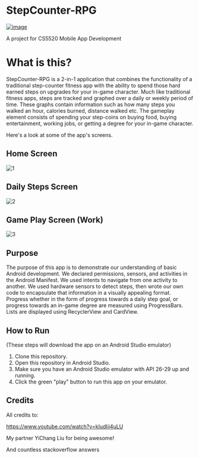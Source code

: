 # StepCounter-RPG
[![image](https://user-images.githubusercontent.com/45181211/147012740-a5b9824c-f115-4367-ab6e-356362a14a9d.png)](https://www.youtube.com/watch?v=dOTSfcHANtA)

A project for CS5520 Mobile App Development

# What is this?
StepCounter-RPG is a 2-in-1 application that combines the functionality of a traditional step-counter fitness app with the ability to spend those hard earned steps on upgrades for your in-game character. Much like traditional fitness apps, steps are tracked and graphed over a daily or weekly period of time. These graphs contain information such as how many steps you walked an hour, calories burned, distance walked etc. The gameplay element consists of spending your step-coins on buying food, buying entertainment, working jobs, or getting a degree for your in-game character. 

Here's a look at some of the app's screens.

## Home Screen
![1](https://user-images.githubusercontent.com/45181211/147031599-562ef99b-2528-40d4-bfee-6085b17e2b22.PNG)

## Daily Steps Screen
![2](https://user-images.githubusercontent.com/45181211/147031632-4d833cf1-d7f0-4a8c-86e9-25cf3b3b9cdd.PNG)

## Game Play Screen (Work)
![3](https://user-images.githubusercontent.com/45181211/147032589-7aa59532-b79f-478c-af32-682c220c5d0f.PNG)

## Purpose
The purpose of this app is to demonstrate our understanding of basic Android development. We declared permissions, sensors, and activities in the Android Manifest. We used intents to navigate from one activity to another. We used hardware sensors to detect steps, then wrote our own code to encapsulate that information in a visually appealing format. Progress whether in the form of progress towards a daily step goal, or progress towards an in-game degree are measured using ProgressBars. Lists are displayed using RecyclerView and CardView.

## How to Run
(These steps will download the app on an Android Studio emulator)

1) Clone this repository. 
2) Open this repository in Android Studio.
3) Make sure you have an Android Studio emulator with API 26-29 up and running. 
4) Click the green "play" button to run this app on your emulator. 

## Credits
All credits to:

https://www.youtube.com/watch?v=kIudIii4uLU

My partner YiChang Liu for being awesome!

And countless stackoverflow answers
